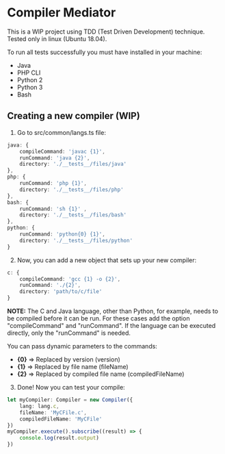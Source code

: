 # Compiler Mediator
This is a WIP project using TDD (Test Driven Development) technique. Tested only in linux (Ubuntu 18.04).

To run all tests successfully you must have installed in your machine:
- Java
- PHP CLI
- Python 2
- Python 3
- Bash

## Creating a new compiler (WIP)

1. Go to src/common/langs.ts file:
```typescript
java: { 
    compileCommand: 'javac {1}',
    runCommand: 'java {2}',
    directory: './__tests__/files/java'
},
php: { 
    runCommand: 'php {1}',
    directory: './__tests__/files/php'
},
bash: { 
    runCommand: 'sh {1}' ,
    directory: './__tests__/files/bash'
},
python: { 
    runCommand: 'python{0} {1}',
    directory: './__tests__/files/python'
}
```

2. Now, you can add a new object that sets up your new compiler:
```typescript
c: { 
    compileCommand: 'gcc {1} -o {2}',
    runCommand: './{2}',
    directory: 'path/to/c/file'
}
```

**NOTE:** The C and Java language, other than Python, for example, needs to be compiled before it can be run. For these cases add the option "compileCommand" and "runCommand". If the language can be executed directly, only the "runCommand" is needed.

You can pass dynamic parameters to the commands:
- **{0}** => Replaced by version (version)
- **{1}** => Replaced by file name (fileName)
- **{2}** => Replaced by compiled file name (compiledFileName)

3. Done! Now you can test your compile:
```typescript
let myCompiler: Compiler = new Compiler({
    lang: lang.c,
    fileName: 'MyCFile.c',
    compiledFileName: 'MyCFile'
})
myCompiler.execute().subscribe((result) => {
    console.log(result.output)
})
```
